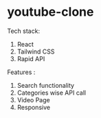 # youtube-clone

Tech stack:
1. React
2. Tailwind CSS
3. Rapid API

Features :
1. Search functionality
2. Categories wise API call
3. Video Page
4. Responsive 
